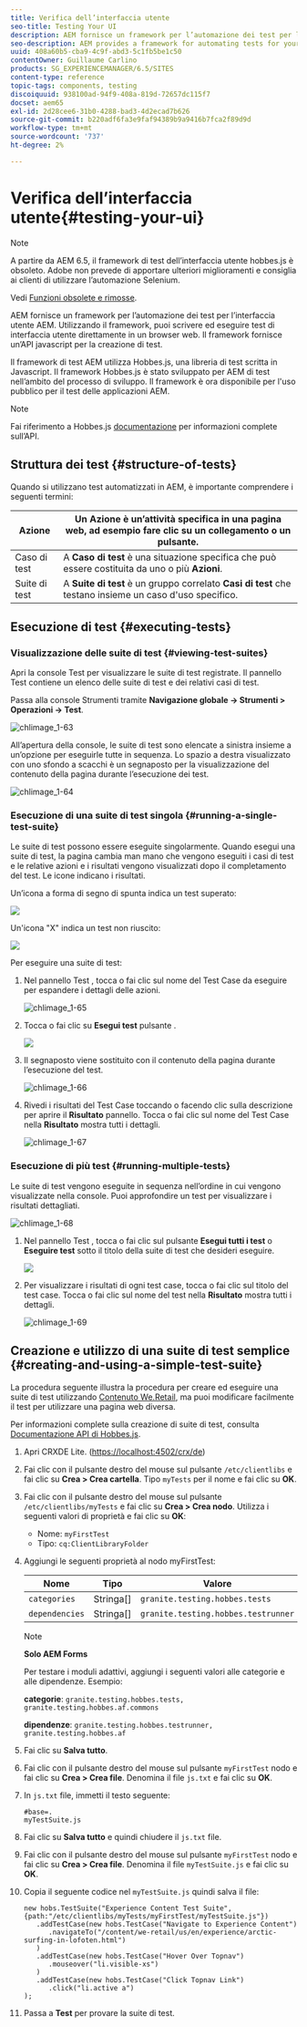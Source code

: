 ```yaml
---
title: Verifica dell’interfaccia utente
seo-title: Testing Your UI
description: AEM fornisce un framework per l’automazione dei test per l’interfaccia utente AEM
seo-description: AEM provides a framework for automating tests for your AEM UI
uuid: 408a60b5-cba9-4c9f-abd3-5c1fb5be1c50
contentOwner: Guillaume Carlino
products: SG_EXPERIENCEMANAGER/6.5/SITES
content-type: reference
topic-tags: components, testing
discoiquuid: 938100ad-94f9-408a-819d-72657dc115f7
docset: aem65
exl-id: 2d28cee6-31b0-4288-bad3-4d2ecad7b626
source-git-commit: b220adf6fa3e9faf94389b9a9416b7fca2f89d9d
workflow-type: tm+mt
source-wordcount: '737'
ht-degree: 2%

---
```


# Verifica dell’interfaccia utente{#testing-your-ui}

>[!NOTE]
>
>A partire da AEM 6.5, il framework di test dell’interfaccia utente hobbes.js è obsoleto. Adobe non prevede di apportare ulteriori miglioramenti e consiglia ai clienti di utilizzare l’automazione Selenium.
>
>Vedi [Funzioni obsolete e rimosse](/help/release-notes/deprecated-removed-features.md).

AEM fornisce un framework per l’automazione dei test per l’interfaccia utente AEM. Utilizzando il framework, puoi scrivere ed eseguire test di interfaccia utente direttamente in un browser web. Il framework fornisce un’API javascript per la creazione di test.

Il framework di test AEM utilizza Hobbes.js, una libreria di test scritta in Javascript. Il framework Hobbes.js è stato sviluppato per AEM di test nell’ambito del processo di sviluppo. Il framework è ora disponibile per l&#39;uso pubblico per il test delle applicazioni AEM.

>[!NOTE]
>
>Fai riferimento a Hobbes.js [documentazione](https://helpx.adobe.com/experience-manager/6-5/sites/developing/using/reference-materials/test-api/index.html) per informazioni complete sull’API.

## Struttura dei test {#structure-of-tests}

Quando si utilizzano test automatizzati in AEM, è importante comprendere i seguenti termini:

| Azione | Un **Azione** è un’attività specifica in una pagina web, ad esempio fare clic su un collegamento o un pulsante. |
|---|---|
| Caso di test | A **Caso di test** è una situazione specifica che può essere costituita da uno o più **Azioni**. |
| Suite di test | A **Suite di test** è un gruppo correlato **Casi di test** che testano insieme un caso d&#39;uso specifico. |

## Esecuzione di test {#executing-tests}

### Visualizzazione delle suite di test {#viewing-test-suites}

Apri la console Test per visualizzare le suite di test registrate. Il pannello Test contiene un elenco delle suite di test e dei relativi casi di test.

Passa alla console Strumenti tramite **Navigazione globale -> Strumenti > Operazioni -> Test**.

![chlimage_1-63](assets/chlimage_1-63.png)

All’apertura della console, le suite di test sono elencate a sinistra insieme a un’opzione per eseguirle tutte in sequenza. Lo spazio a destra visualizzato con uno sfondo a scacchi è un segnaposto per la visualizzazione del contenuto della pagina durante l’esecuzione dei test.

![chlimage_1-64](assets/chlimage_1-64.png)

### Esecuzione di una suite di test singola {#running-a-single-test-suite}

Le suite di test possono essere eseguite singolarmente. Quando esegui una suite di test, la pagina cambia man mano che vengono eseguiti i casi di test e le relative azioni e i risultati vengono visualizzati dopo il completamento del test. Le icone indicano i risultati.

Un’icona a forma di segno di spunta indica un test superato:

![](do-not-localize/chlimage_1-2.png)

Un&#39;icona &quot;X&quot; indica un test non riuscito:

![](do-not-localize/chlimage_1-3.png)

Per eseguire una suite di test:

1. Nel pannello Test , tocca o fai clic sul nome del Test Case da eseguire per espandere i dettagli delle azioni.

   ![chlimage_1-65](assets/chlimage_1-65.png)

1. Tocca o fai clic su **Esegui test** pulsante .

   ![](do-not-localize/chlimage_1-4.png)

1. Il segnaposto viene sostituito con il contenuto della pagina durante l’esecuzione del test.

   ![chlimage_1-66](assets/chlimage_1-66.png)

1. Rivedi i risultati del Test Case toccando o facendo clic sulla descrizione per aprire il **Risultato** pannello. Tocca o fai clic sul nome del Test Case nella **Risultato** mostra tutti i dettagli.

   ![chlimage_1-67](assets/chlimage_1-67.png)

### Esecuzione di più test {#running-multiple-tests}

Le suite di test vengono eseguite in sequenza nell’ordine in cui vengono visualizzate nella console. Puoi approfondire un test per visualizzare i risultati dettagliati.

![chlimage_1-68](assets/chlimage_1-68.png)

1. Nel pannello Test , tocca o fai clic sul pulsante **Esegui tutti i test** o **Eseguire test** sotto il titolo della suite di test che desideri eseguire.

   ![](do-not-localize/chlimage_1-5.png)

1. Per visualizzare i risultati di ogni test case, tocca o fai clic sul titolo del test case. Tocca o fai clic sul nome del test nella **Risultato** mostra tutti i dettagli.

   ![chlimage_1-69](assets/chlimage_1-69.png)

## Creazione e utilizzo di una suite di test semplice {#creating-and-using-a-simple-test-suite}

La procedura seguente illustra la procedura per creare ed eseguire una suite di test utilizzando [Contenuto We.Retail](/help/sites-developing/we-retail.md), ma puoi modificare facilmente il test per utilizzare una pagina web diversa.

Per informazioni complete sulla creazione di suite di test, consulta [Documentazione API di Hobbes.js](https://helpx.adobe.com/experience-manager/6-5/sites/developing/using/reference-materials/test-api/index.html).

1. Apri CRXDE Lite. ([https://localhost:4502/crx/de](https://localhost:4502/crx/de))
1. Fai clic con il pulsante destro del mouse sul pulsante `/etc/clientlibs` e fai clic su **Crea > Crea cartella**. Tipo `myTests` per il nome e fai clic su **OK**.
1. Fai clic con il pulsante destro del mouse sul pulsante `/etc/clientlibs/myTests` e fai clic su **Crea > Crea nodo**. Utilizza i seguenti valori di proprietà e fai clic su **OK**:

   * Nome: `myFirstTest`
   * Tipo: `cq:ClientLibraryFolder`

1. Aggiungi le seguenti proprietà al nodo myFirstTest:

   | Nome | Tipo | Valore |
   |---|---|---|
   | `categories` | Stringa[] | `granite.testing.hobbes.tests` |
   | `dependencies` | Stringa[] | `granite.testing.hobbes.testrunner` |

   >[!NOTE]
   >
   >**Solo AEM Forms**
   >
   >
   >Per testare i moduli adattivi, aggiungi i seguenti valori alle categorie e alle dipendenze. Esempio:
   >
   >
   >**categorie**: `granite.testing.hobbes.tests, granite.testing.hobbes.af.commons`
   >
   >
   >**dipendenze**: `granite.testing.hobbes.testrunner, granite.testing.hobbes.af`

1. Fai clic su **Salva tutto**.
1. Fai clic con il pulsante destro del mouse sul pulsante `myFirstTest` nodo e fai clic su **Crea > Crea file**. Denomina il file `js.txt` e fai clic su **OK**.
1. In `js.txt` file, immetti il testo seguente:

   ```
   #base=.
   myTestSuite.js
   ```

1. Fai clic su **Salva tutto** e quindi chiudere il `js.txt` file.
1. Fai clic con il pulsante destro del mouse sul pulsante `myFirstTest` nodo e fai clic su **Crea > Crea file**. Denomina il file `myTestSuite.js` e fai clic su **OK**.
1. Copia il seguente codice nel `myTestSuite.js` quindi salva il file:

   ```
   new hobs.TestSuite("Experience Content Test Suite", {path:"/etc/clientlibs/myTests/myFirstTest/myTestSuite.js"})
      .addTestCase(new hobs.TestCase("Navigate to Experience Content")
         .navigateTo("/content/we-retail/us/en/experience/arctic-surfing-in-lofoten.html")
      )
      .addTestCase(new hobs.TestCase("Hover Over Topnav")
         .mouseover("li.visible-xs")
      )
      .addTestCase(new hobs.TestCase("Click Topnav Link")
         .click("li.active a")
   );
   ```

1. Passa a **Test** per provare la suite di test.
